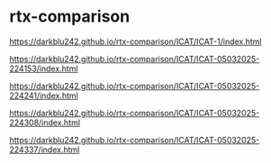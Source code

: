 # rtx-comparison

<a href="https://darkblu242.github.io/rtx-comparison/ICAT/ICAT-1/index.html">https://darkblu242.github.io/rtx-comparison/ICAT/ICAT-1/index.html</a>

<a href="https://darkblu242.github.io/rtx-comparison/ICAT/ICAT-05032025-224153/index.html">https://darkblu242.github.io/rtx-comparison/ICAT/ICAT-05032025-224153/index.html</a>

<a href="https://darkblu242.github.io/rtx-comparison/ICAT/ICAT-05032025-224241/index.html">https://darkblu242.github.io/rtx-comparison/ICAT/ICAT-05032025-224241/index.html</a>

<a href="https://darkblu242.github.io/rtx-comparison/ICAT/ICAT-05032025-224308/index.html">https://darkblu242.github.io/rtx-comparison/ICAT/ICAT-05032025-224308/index.html</a>

<a href="https://darkblu242.github.io/rtx-comparison/ICAT/ICAT-05032025-224337/index.html">https://darkblu242.github.io/rtx-comparison/ICAT/ICAT-05032025-224337/index.html</a>
